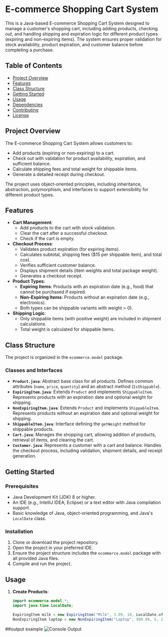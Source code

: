 # E-commerce Shopping Cart System

This is a Java-based E-commerce Shopping Cart System designed to manage a customer's shopping cart, including adding products, checking out, and handling shipping and expiration logic for different product types (expiring and non-expiring items). The system ensures proper validation for stock availability, product expiration, and customer balance before completing a purchase.

## Table of Contents
- [Project Overview](#project-overview)
- [Features](#features)
- [Class Structure](#class-structure)
- [Getting Started](#getting-started)
- [Usage](#usage)
- [Dependencies](#dependencies)
- [Contributing](#contributing)
- [License](#license)

## Project Overview
The E-commerce Shopping Cart System allows customers to:
- Add products (expiring or non-expiring) to a cart.
- Check out with validation for product availability, expiration, and sufficient balance.
- Calculate shipping fees and total weight for shippable items.
- Generate a detailed receipt during checkout.

The project uses object-oriented principles, including inheritance, abstraction, polymorphism, and interfaces to support extensibility for different product types.

## Features
- **Cart Management**:
  - Add products to the cart with stock validation.
  - Clear the cart after a successful checkout.
  - Check if the cart is empty.
- **Checkout Process**:
  - Validates product expiration (for expiring items).
  - Calculates subtotal, shipping fees ($15 per shippable item), and total cost.
  - Verifies sufficient customer balance.
  - Displays shipment details (item weights and total package weight).
  - Generates a checkout receipt.
- **Product Types**:
  - **Expiring Items**: Products with an expiration date (e.g., food) that cannot be purchased if expired.
  - **Non-Expiring Items**: Products without an expiration date (e.g., electronics).
  - Both types can be shippable variants with weight > 0).
- **Shipping Logic**:
  - Only shippable items (with positive weight) are included in shipment calculations.
  - Total weight is calculated for shippable items.

## Class Structure
The project is organized in the `ecommerce.model` package.

### Classes and Interfaces
- **`Product.java`**: Abstract base class for all products. Defines common attributes (`name`, `price`, `quantity`) and an abstract method (`IsShippable`).
- **`ExpiringItem.java`**: Extends `Product` and implements `ShippableItem`. Represents products with an expiration date and optional weight for shipping.
- **`NonExpiringItem.java`**: Extends `Product` and implements `ShippableItem`. Represents products without an expiration date and optional weight for shipping.
- **`ShippableItem.java`**: Interface defining the `getWeight` method for shippable products.
- **`Cart.java`**: Manages the shopping cart, allowing addition of products, retrieval of items, and clearing the cart.
- **`Customer.java`**: Represents a customer with a cart and balance. Handles the checkout process, including validation, shipment details, and receipt generation.

## Getting Started
### Prerequisites
- Java Development Kit (JDK) 8 or higher.
- An IDE (e.g., IntelliJ IDEA, Eclipse) or a text editor with Java compilation support.
- Basic knowledge of Java, object-oriented programming, and Java's `LocalDate` class.

### Installation
1. Clone or download the project repository.
2. Open the project in your preferred IDE.
3. Ensure the project structure includes the `ecommerce.model` package with all provided Java files.
4. Compile and run the project.

## Usage
1. **Create Products**:
   ```java
   import ecommerce.model.*;
   import java.time.LocalDate;

   ExpiringItem milk = new ExpiringItem("Milk", 3.99, 10, LocalDate.of(2025, 12, 31), 1.0);
   NonExpiringItem laptop = new NonExpiringItem("Laptop", 999.99, 5, 2.5);
##output example
![Console Output](image.png)
